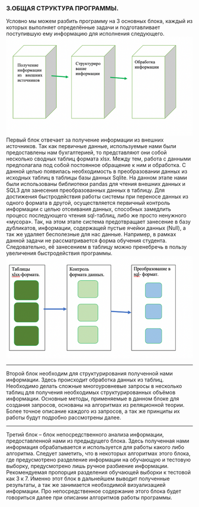 ### 3.ОБЩАЯ СТРУКТУРА ПРОГРАММЫ.
Условно мы можем разбить программу на 3 основных блока, каждый из которых выполняет определённые задачи и подготавливает  поступившую ему информацию для исполнения следующего.
![alt text](https://github.com/Kiri28/Data-analysis_project/blob/master/Picture1.png)
Первый блок отвечает за получение информации из внешних источников. Так как первичные данные, используемые нами были предоставлены нам бухгалтерией, то представляют они собой несколько сводных таблиц формата xlsx. Между тем, работа с данными предполагала под собой постоянное обращение к ним и обработка. С данной целью появилась необходимость в преобразовании данных из исходных таблиц в таблицы базы данных Sqlite. На данном этапе нами были использованы библиотеки pandas для чтения внешних данных и SQL3 для занесения преобразованных данных в таблицу. 
Для достижения быстродействия работы системы при переносе данных из одного формата в другой, осуществляется первичный контроль информации с целью отсеивания данных, способных замедлить процесс последующего чтения sql-таблиц, либо же просто ненужного «мусора». Так, на этом этапе система предотвращает занесение в базу дубликатов, информации, содержащей пустые ячейки данных (Null), а так же удаляет бесполезные для нас данные. Например, в рамках данной задачи не рассматривается форма обучения студента. Следовательно, её занесением в таблицу можно пренебречь в пользу увеличения быстродействия программы. 
![alt text](https://github.com/Kiri28/Data-analysis_project/blob/master/pictures/Picture1.png)
____________________________________
Второй блок необходим для структурирования полученной нами информации. Здесь происходит обработка данных из таблиц. Необходимо делать сложные многоуровневые запросы в несколько таблиц для получения необходимых структурированных объёмов информации.
Основные методы, применяемые в данном блоке для создания запросов, основаны на алгоритмах из реляционной теории.
Более точное описание каждого из запросов, а так же принципы их работы будут подробно рассмотрены далее.
____________________________________
Третий блок – блок непосредственного анализа информации, предоставленной нами из предыдущего блока. Здесь полученная нами информация обрабатывается и используется для работы какого либо алгоритма. Следует заметить, что в некоторых алгоритмах этого блока, где предусмотрено разделение информации на обучающую и тестовую выборку, предусмотрено лишь ручное разбиение информации. Рекомендуемая пропорция разделения обучающей выборки к тестовой как 3 к 7.
Именно этот блок в дальнейшем выводит полученные результаты, а так же занимается необходимой визуализацией информации. Про непосредственное содержание этого блока будет говориться далее при описании алгоритмов работы программы.





